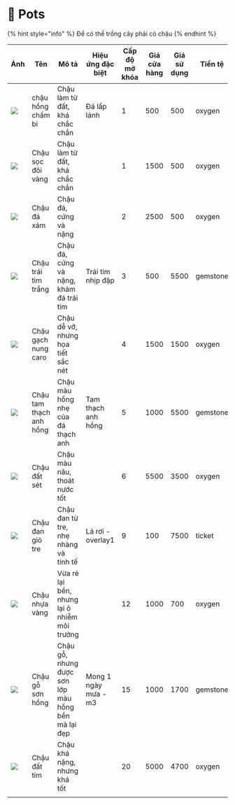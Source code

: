 # 🧺 Pots

{% hint style="info" %}
Để có thể trồng cây phải có chậu
{% endhint %}



| Ảnh                                  | Tên                     | Mô tả                                               | Hiệu ứng đặc biệt    | Cấp độ mở khóa | Giá cửa hàng | Giá sử dụng | Tiền tệ  |
| ------------------------------------ | ----------------------- | --------------------------------------------------- | -------------------- | -------------- | ------------ | ----------- | -------- |
| ![](https://i.imgur.com/jgvVRuP.png) | chậu hồng chấm bi       | Chậu làm từ đất, khá chắc chắn                      | Đá lấp lánh          | 1              | 500          | 500         | oxygen   |
| ![](https://i.imgur.com/xLjjswF.png) | Chậu sọc đôi vàng       | Chậu làm từ đất, khá chắc chắn                      |                      | 1              | 1500         | 500         | oxygen   |
| ![](https://i.imgur.com/5P5emsV.png) | Chậu đá xám             | Chậu đá, cứng và nặng                               |                      | 2              | 2500         | 500         | oxygen   |
| ![](https://i.imgur.com/D5H1M2v.png) | Chậu trái tim trắng     | Chậu đá, cứng và nặng, khảm đá trái tim             | Trái tim nhịp đập    | 3              | 500          | 5500        | gemstone |
| ![](https://i.imgur.com/lsUWOrX.png) | Chậu gạch nung caro     | Chậu dễ vỡ, nhưng họa tiết sắc nét                  |                      | 4              | 1500         | 1500        | oxygen   |
| ![](https://i.imgur.com/pevEwps.png) | Chậu tam thạch anh hồng | Chậu màu hồng nhẹ của đá thạch anh                  | Tam thạch anh hồng   | 5              | 1000         | 5500        | gemstone |
| ![](https://i.imgur.com/FzXPrT6.png) | Chậu đất sét            | Chậu màu nâu, thoát nước tốt                        |                      | 6              | 5500         | 3500        | oxygen   |
| ![](https://i.imgur.com/elF5XeD.png) | Chậu đan giỏ tre        | Chậu đan từ tre, nhẹ nhàng và tinh tế               | Lá rơi - overlay1    | 9              | 100          | 7500        | ticket   |
| ![](https://i.imgur.com/ZTSoDVQ.png) | Chậu nhựa vàng          | Vừa rẻ lại bền, nhưng lại ô nhiễm môi trường        |                      | 12             | 1000         | 700         | oxygen   |
| ![](https://i.imgur.com/ZTgsZiC.png) | Chậu gỗ sơn hồng        | Chậu gỗ, nhưng được sơn lớp màu hồng bền mà lại đẹp | Mong 1 ngày mưa - m3 | 15             | 1000         | 1700        | gemstone |
| ![](https://i.imgur.com/n0j1KFk.png) | Chậu đất tím            | Chậu khá nặng, nhưng khá tốt                        |                      | 20             | 5000         | 4700        | oxygen   |
|                                      |                         |                                                     |                      |                |              |             |          |
